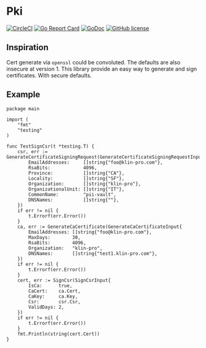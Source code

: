 # Pki
[![CircleCI](https://circleci.com/gh/hunkeelin/klinpki.svg?style=shield)](https://circleci.com/gh/hunkeelin/klinpki)
[![Go Report Card](https://goreportcard.com/badge/github.com/hunkeelin/klinpki)](https://goreportcard.com/report/github.com/hunkeelin/klinpki)
[![GoDoc](https://godoc.org/github.com/hunkeelin/klinpki?status.svg)](https://godoc.org/github.com/hunkeelin/klinpki)
[![GitHub license](https://img.shields.io/badge/license-MIT-blue.svg)](https://raw.githubusercontent.com/hunkeelin/klinpki/master/LICENSE)

## Inspiration
Cert generate via `openssl` could be convoluted. The defaults are also insecure at version 1. This library provide an easy way to generate and sign certificates. With secure defaults. 

## Example
```
package main

import (
	"fmt"
	"testing"
)

func TestSignCsr(t *testing.T) {
	csr, err := GenerateCertificateSigningRequest(GenerateCertificateSigningRequestInput{
		EmailAddresses:     []string{"foo@klin-pro.com"},
		RsaBits:            4096,
		Province:           []string{"CA"},
		Locality:           []string{"SF"},
		Organization:       []string{"klin-pro"},
		OrganizationalUnit: []string{"IT"},
		CommonName:         "pii-vault",
		DNSNames:           []string{""},
	})
	if err != nil {
		t.Errorf(err.Error())
	}
	ca, err := GenerateCaCertificate(GenerateCaCertificateInput{
		EmailAddresses: []string{"foo@klin-pro.com"},
		MaxDays:        30,
		RsaBits:        4096,
		Organization:   "klin-pro",
		DNSNames:       []string{"test1.klin-pro.com"},
	})
	if err != nil {
		t.Errorf(err.Error())
	}
	cert, err := SignCsr(SignCsrInput{
		IsCa:      true,
		CaCert:    ca.Cert,
		CaKey:     ca.Key,
		Csr:       csr.Csr,
		ValidDays: 2,
	})
	if err != nil {
		t.Errorf(err.Error())
	}
	fmt.Println(string(cert.Cert))
}
```
